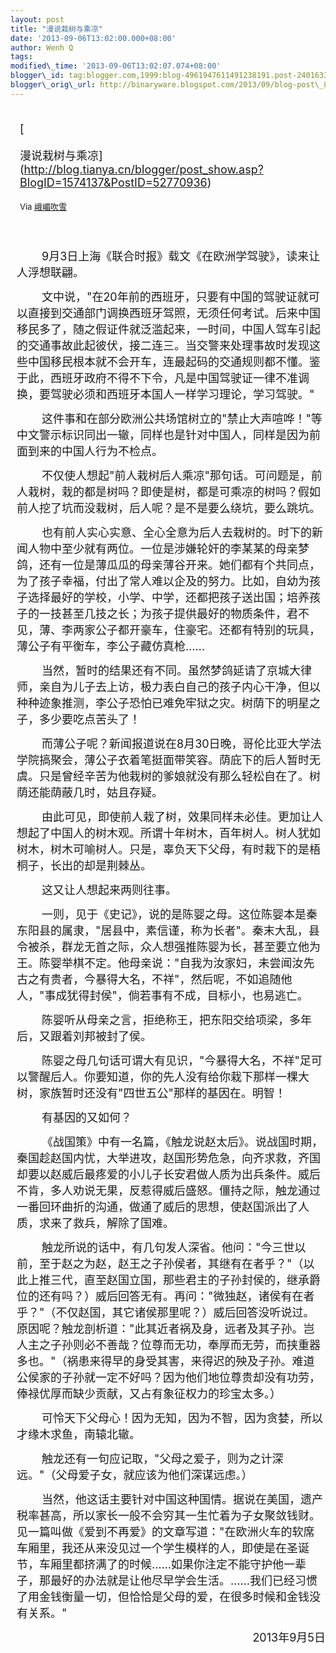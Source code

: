 ```yaml
--- 
layout: post 
title: "漫说栽树与乘凉" 
date: '2013-09-06T13:02:00.000+08:00' 
author: Wenh Q
tags:
modified\_time: '2013-09-06T13:02:07.074+08:00' 
blogger\_id: tag:blogger.com,1999:blog-4961947611491238191.post-2401633470311245957
blogger\_orig\_url: http://binaryware.blogspot.com/2013/09/blog-post\_8007.html
---
```

<div style="margin: 10px; padding: 5px;">

<div style="font-size: 18px;">

[

漫说栽树与乘凉](http://blog.tianya.cn/blogger/post_show.asp?BlogID=1574137&PostID=52770936)

</div>

<div style="font-size: 13px;">

Via [峨嵋吹雪](http://emeichuixue.blog.tianya.cn/)

</div>

</div>

<div style="font-size: 13px; padding: 15px 0 10px 10px;">

<div style="text-indent: 30pt;">

<span
style="font-size: 18px;">9月3日上海《联合时报》载文《在欧洲学驾驶》，读来让人浮想联翩。</span>

</div>

<div style="text-indent: 30pt;">

<span
style="font-size: 18px;">文中说，"在20年前的西班牙，只要有中国的驾驶证就可以直接到交通部门调换西班牙驾照，无须任何考试。后来中国移民多了，随之假证件就泛滥起来，一时间，中国人驾车引起的交通事故此起彼伏，接二连三。当交警来处理事故时发现这些中国移民根本就不会开车，连最起码的交通规则都不懂。鉴于此，西班牙政府不得不下令，凡是中国驾驶证一律不准调换，要驾驶必须和西班牙本国人一样学习理论，学习驾驶。"</span>

</div>

<div style="text-indent: 30pt;">

<span
style="font-size: 18px;">这件事和在部分欧洲公共场馆树立的"禁止大声喧哗！"等中文警示标识同出一辙，同样也是针对中国人，同样是因为前面到来的中国人行为不检点。</span>

</div>

<div style="text-indent: 30pt;">

<span
style="font-size: 18px;">不仅使人想起"前人栽树后人乘凉"那句话。可问题是，前人栽树，栽的都是树吗？即使是树，都是可乘凉的树吗？假如前人挖了坑而没栽树，后人呢？是不是要么绕坑，要么跳坑。</span>

</div>

<div style="text-indent: 30pt;">

<span
style="font-size: 18px;">也有前人实心实意、全心全意为后人去栽树的。时下的新闻人物中至少就有两位。一位是涉嫌轮奸的李某某的母亲梦鸽，还有一位是薄瓜瓜的母亲薄谷开来。她们都有个共同点，为了孩子幸福，付出了常人难以企及的努力。比如，自幼为孩子选择最好的学校，小学、中学，还都把孩子送出国；培养孩子的一技甚至几技之长；为孩子提供最好的物质条件，君不见，薄、李两家公子都开豪车，住豪宅。还都有特别的玩具，薄公子有平衡车，李公子藏仿真枪……</span>

</div>

<div style="text-indent: 30pt;">

<span
style="font-size: 18px;">当然，暂时的结果还有不同。虽然梦鸽延请了京城大律师，亲自为儿子去上访，极力表白自己的孩子内心干净，但以种种迹象推测，李公子恐怕已难免牢狱之灾。树荫下的明星之子，多少要吃点苦头了！</span>

</div>

<div style="text-indent: 30pt;">

<span
style="font-size: 18px;">而薄公子呢？新闻报道说在8月30日晚，哥伦比亚大学法学院搞聚会，薄公子衣着笔挺面带笑容。荫庇下的后人暂时无虞。只是曾经辛苦为他栽树的爹娘就没有那么轻松自在了。树荫还能荫蔽几时，姑且存疑。</span>

</div>

<div style="text-indent: 30pt;">

<span
style="font-size: 18px;">由此可见，即使前人栽了树，效果同样未必佳。更加让人想起了中国人的树木观。所谓十年树木，百年树人。树人犹如树木，树木可喻树人。只是，辜负天下父母，有时栽下的是梧桐子，长出的却是荆棘丛。</span>

</div>

<div style="text-indent: 30pt;">

<span style="font-size: 18px;">这又让人想起来两则往事。</span>

</div>

<div style="text-indent: 30pt;">

<span
style="font-size: 18px;">一则，见于《史记》，说的是陈婴之母。这位陈婴本是秦东阳县的属隶，"居县中，素信谨，称为长者"。秦末大乱，县令被杀，群龙无首之际，众人想强推陈婴为长，甚至要立他为王。陈婴举棋不定。他母亲说："自我为汝家妇，未尝闻汝先古之有贵者，今暴得大名，不祥"，然后呢，不如追随他人，"事成犹得封侯"，倘若事有不成，目标小，也易逃亡。</span>

</div>

<div style="text-indent: 30pt;">

<span
style="font-size: 18px;">陈婴听从母亲之言，拒绝称王，把东阳交给项梁，多年后，又跟着刘邦被封了侯。</span>

</div>

<div style="text-indent: 30pt;">

<span
style="font-size: 18px;">陈婴之母几句话可谓大有见识，"今暴得大名，不祥"足可以警醒后人。你要知道，你的先人没有给你栽下那样一棵大树，家族暂时还没有"四世五公"那样的基因在。明智！</span>

</div>

<div style="text-indent: 30pt;">

<span style="font-size: 18px;">有基因的又如何？</span>

</div>

<div style="text-indent: 30pt;">

<span
style="font-size: 18px;">《战国策》中有一名篇，《触龙说赵太后》。说战国时期，秦国趁赵国内忧，大举进攻，赵国形势危急，向齐求救，齐国却要以赵威后最疼爱的小儿子长安君做人质为出兵条件。威后不肯，多人劝说无果，反惹得威后盛怒。僵持之际，触龙通过一番回环曲折的沟通，做通了威后的思想，使赵国派出了人质，求来了救兵，解除了国难。</span>

</div>

<div style="text-indent: 30pt;">

<span
style="font-size: 18px;">触龙所说的话中，有几句发人深省。他问："今三世以前，至于赵之为赵，赵王之子孙侯者，其继有在者乎？"（以此上推三代，直至赵国立国，那些君主的子孙封侯的，继承爵位的还有吗？）威后回答无有。再问："微独赵，诸侯有在者乎？"（不仅赵国，其它诸侯那里呢？）威后回答没听说过。原因呢？触龙剖析道："此其近者祸及身，远者及其子孙。岂人主之子孙则必不善哉？位尊而无功，奉厚而无劳，而挟重器多也。"（祸患来得早的身受其害，来得迟的殃及子孙。难道公侯家的子孙就一定不好吗？因为他们地位尊贵却没有功劳，俸禄优厚而缺少贡献，又占有象征权力的珍宝太多。）</span>

</div>

<div style="text-indent: 30pt;">

<span
style="font-size: 18px;">可怜天下父母心！因为无知，因为不智，因为贪婪，所以才缘木求鱼，南辕北辙。</span>

</div>

<div style="text-indent: 30pt;">

<span
style="font-size: 18px;">触龙还有一句应记取，"父母之爱子，则为之计深远。"（父母爱子女，就应该为他们深谋远虑。）</span>

</div>

<div style="text-indent: 30pt;">

<span
style="font-size: 18px;">当然，他这话主要针对中国这种国情。据说在美国，遗产税率甚高，所以家长一般不会穷其一生忙着为子女聚敛钱财。见一篇叫做《爱到不再爱》的文章写道："在欧洲火车的软席车厢里，我还从来没见过一个学生模样的人，即使是在圣诞节，车厢里都挤满了的时候……如果你注定不能守护他一辈子，那最好的办法就是让他尽早学会生活。……我们已经习惯了用金钱衡量一切，但恰恰是父母的爱，在很多时候和金钱没有关系。"</span>

</div>

<div align="right" style="text-indent: 30pt;">

<span style="font-size: 18px;">2013年9月5日</span>

</div>

</div>
